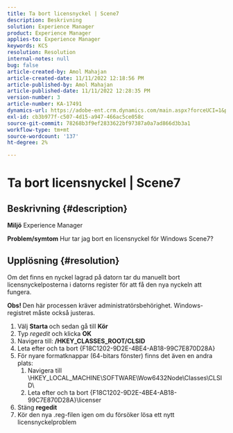 ```yaml
---
title: Ta bort licensnyckel | Scene7
description: Beskrivning
solution: Experience Manager
product: Experience Manager
applies-to: Experience Manager
keywords: KCS
resolution: Resolution
internal-notes: null
bug: false
article-created-by: Amol Mahajan
article-created-date: 11/11/2022 12:18:56 PM
article-published-by: Amol Mahajan
article-published-date: 11/11/2022 12:28:35 PM
version-number: 3
article-number: KA-17491
dynamics-url: https://adobe-ent.crm.dynamics.com/main.aspx?forceUCI=1&pagetype=entityrecord&etn=knowledgearticle&id=f740c200-bb61-ed11-9562-6045bd0067ea
exl-id: cb3b977f-c507-4d15-a947-466ac5ce058c
source-git-commit: 78268b3f9ef2833622bf97387a0a7ad866d3b3a1
workflow-type: tm+mt
source-wordcount: '137'
ht-degree: 2%

---
```


# Ta bort licensnyckel | Scene7

## Beskrivning {#description}

<b>Miljö</b>
Experience Manager


<b>Problem/symtom</b>
Hur tar jag bort en licensnyckel för Windows Scene7?


## Upplösning {#resolution}


Om det finns en nyckel lagrad på datorn tar du manuellt bort licensnyckelposterna i datorns register för att få den nya nyckeln att fungera.

<b>Obs! </b>Den här processen kräver administratörsbehörighet. Windows-registret måste också justeras.

1. Välj <b>Starta </b>och sedan gå till <b>Kör</b>
2. Typ *regedit* och klicka <b>OK</b>
3. Navigera till: <b>/HKEY_CLASSES_ROOT/CLSID</b>
4. Leta efter och ta bort {F18C1202-9D2E-4BE4-AB18-99C7E870D28A}
5. För nyare formatknappar (64-bitars fönster) finns det även en andra plats:
   1. Navigera till \HKEY_LOCAL_MACHINE\SOFTWARE\Wow6432Node\Classes\CLSID\
   2. Leta efter och ta bort {F18C1202-9D2E-4BE4-AB18-99C7E870D28A}\licenser
6. Stäng <b>regedit</b>
7. Kör den nya .reg-filen igen om du försöker lösa ett nytt licensnyckelproblem
